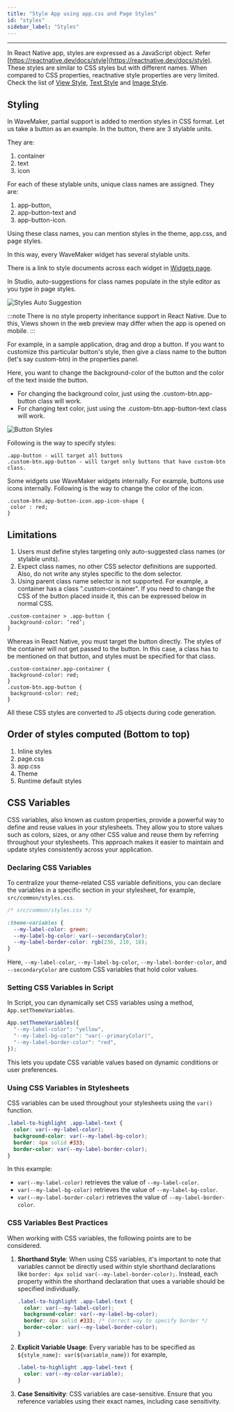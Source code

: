 ```yaml
---
title: "Style App using app.css and Page Styles"
id: "styles"
sidebar_label: "Styles"
---
```

---

In React Native app, styles are expressed as a JavaScript object. Refer [https://reactnative.dev/docs/style](https://reactnative.dev/docs/style). These styles are similar to CSS styles but with different names. When compared to CSS properties, reactnative style properties are very limited. Check the list of [View Style](http://www.wavemakeronline.com/app-runtime/latest/rn/style-docs/widgets/view/), [Text Style](http://www.wavemakeronline.com/app-runtime/latest/rn/style-docs/widgets/text/) and [Image Style](https://www.wavemakeronline.com/app-runtime/latest/rn/style-docs/widgets/image/).

## Styling

In WaveMaker, partial support is added to mention styles in CSS format. Let us take a button as an example. In the button, there are 3 stylable units. 

They are:
1. container
2. text 
3. icon

For each of these stylable units, unique class names are assigned. 
They are:

1. app-button, 
2. app-button-text and 
3. app-button-icon. 

Using these class names, you can mention styles in the theme, app.css, and page styles. 

In this way, every WaveMaker widget has several stylable units. 

There is a link to style documents across each widget in [Widgets page](/learn/react-native/supported-widgets). 

In Studio, auto-suggestions for class names populate in the style editor as you type in page styles.

![Styles Auto Suggestion](/learn/assets/styles_auto_suggestion.png)

:::note
There is no style property inheritance support in React Native. Due to this, Views shown in the web preview may differ when the app is opened on mobile. 
:::

For example, in a sample application, drag and drop a button. If you want to customize this particular button's style, then give a class name to the button (let's say custom-btn) in the properties panel. 

Here, you want to change the background-color of the button and the color of the text inside the button.

- For changing the background color, just using the .custom-btn.app-button class will work.
- For changing text color, just using the .custom-btn.app-button-text class will work.

![Button Styles](/learn/assets/button-styles.png)

Following is the way to specify styles:

```
.app-button - will target all buttons
.custom-btn.app-button - will target only buttons that have custom-btn class.
```

Some widgets use WaveMaker widgets internally. For example, buttons use icons internally. Following is the way to change the color of the icon.

```
.custom-btn.app-button-icon.app-icon-shape {
 color : red;
}
```

## Limitations

1. Users must define styles targeting only auto-suggested class names (or stylable units). 
2. Expect class names, no other CSS selector definitions are supported. Also, do not write any styles specific to the dom selector.
3. Using parent class name selector is not supported. For example, a container has a class ".custom-container". If you need to change the CSS of the button placed inside it, this can be expressed below in normal CSS.

```
.custom-container > .app-button {
 background-color: ‘red’;
}
```
Whereas in React Native, you must target the button directly. The styles of the container will not get passed to the button. In this case, a class has to be mentioned on that button, and styles must be specified for that class.

```
.custom-container.app-container {
 background-color: red;
}
.custom-btn.app-button {
 background-color: red;
}
```

All these CSS styles are converted to JS objects during code generation.

## Order of styles computed (Bottom to top)

1. Inline styles
2. page.css
3. app.css
4. Theme
5. Runtime default styles

## CSS Variables

CSS variables, also known as custom properties, provide a powerful way to define and reuse values in your stylesheets. They allow you to store values such as colors, sizes, or any other CSS value and reuse them by referring throughout your stylesheets. This approach makes it easier to maintain and update styles consistently across your application.

### Declaring CSS Variables

To centralize your theme-related CSS variable definitions, you can declare the variables in a specific section in your stylesheet, for example, `src/common/styles.css`.

```css
/* src/common/styles.css */

:theme-variables {
  --my-label-color: green;
  --my-label-bg-color: var(--secondaryColor);
  --my-label-border-color: rgb(236, 210, 18);
}
```

Here, `--my-label-color`, `--my-label-bg-color`, `--my-label-border-color`, and `--secondaryColor` are custom CSS variables that hold color values.

### Setting CSS Variables in Script

In Script, you can dynamically set CSS variables using a method, `App.setThemeVariables`.

```javascript
App.setThemeVariables({
  "--my-label-color": "yellow",
  "--my-label-bg-color": "var(--primaryColor)",
  "--my-label-border-color": "red",
});
```

This lets you update CSS variable values based on dynamic conditions or user preferences.

### Using CSS Variables in Stylesheets

CSS variables can be used throughout your stylesheets using the `var()` function.

```css
.label-to-highlight .app-label-text {
  color: var(--my-label-color);
  background-color: var(--my-label-bg-color);
  border: 4px solid #333;
  border-color: var(--my-label-border-color);
}
```

In this example:

- `var(--my-label-color)` retrieves the value of `--my-label-color`.
- `var(--my-label-bg-color)` retrieves the value of `--my-label-bg-color`.
- `var(--my-label-border-color)` retrieves the value of `--my-label-border-color`.

### CSS Variables Best Practices

When working with CSS variables, the following points are to be considered.

1. **Shorthand Style**: When using CSS variables, it's important to note that variables cannot be directly used within style shorthand declarations like `border: 4px solid var(--my-label-border-color);`. Instead, each property within the shorthand declaration that uses a variable should be specified individually.

   ```css
   .label-to-highlight .app-label-text {
     color: var(--my-label-color);
     background-color: var(--my-label-bg-color);
     border: 4px solid #333; /* Correct way to specify border */
     border-color: var(--my-label-border-color);
   }
   ```

2. **Explicit Variable Usage**: Every variable has to be specified as `${style_name}: var(${variable_name})` for example,

   ```css
   .label-to-highlight .app-label-text {
     color: var(--my-color-variable);
   }
   ```

3. **Case Sensitivity**: CSS variables are case-sensitive. Ensure that you reference variables using their exact names, including case sensitivity.
